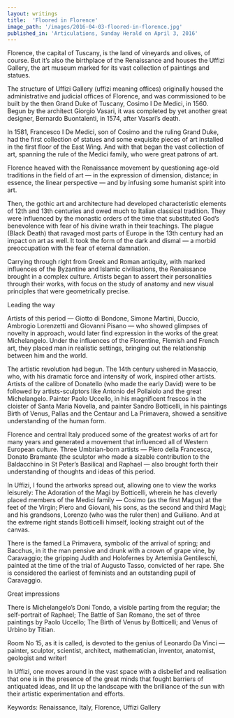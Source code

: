 ```yaml
---
layout: writings
title:  'Floored in Florence'
image_path: '/images/2016-04-03-floored-in-florence.jpg'
published_in: 'Articulations, Sunday Herald on April 3, 2016'
---
```


Florence, the capital of Tuscany, is the land of vineyards and olives, of course. But it’s also the birthplace of the Renaissance and houses the Uffizi Gallery, the art museum marked for its vast collection of paintings and statues.
 <!--more-->

The structure of Uffizi Gallery (uffizi meaning offices) originally housed the administrative and judicial offices of Florence, and was commissioned to be built by the then Grand Duke of Tuscany, Cosimo I De Medici, in 1560. Begun by the architect Giorgio Vasari, it was completed by yet another great designer, Bernardo Buontalenti, in 1574, after Vasari’s death.

In 1581, Francesco I De Medici, son of Cosimo and the ruling Grand Duke, had the first collection of statues and some exquisite pieces of art installed in the first floor of the East Wing. And with that began the vast collection of art, spanning the rule of the Medici family, who were great patrons of art.

Florence heaved with the Renaissance movement by questioning age-old traditions in the field of art — in the expression of dimension, distance; in essence, the linear perspective — and by infusing some humanist spirit into art.

Then, the gothic art and architecture had developed characteristic elements of 12th and 13th centuries and owed much to Italian classical tradition. They were influenced by the monastic orders of the time that substituted God’s benevolence with fear of his divine wrath in their teachings. The plague (Black Death) that ravaged most parts of Europe in the 13th century had an impact on art as well. It took the form of the dark and dismal — a morbid preoccupation with the fear of eternal damnation.

Carrying through right from Greek and Roman antiquity, with marked influences of the Byzantine and Islamic civilisations, the Renaissance brought in a complex culture. Artists began to assert their personalities through their works, with focus on the study of anatomy and new visual principles that were geometrically precise.

Leading the way

Artists of this period — Giotto di Bondone, Simone Martini, Duccio, Ambrogio Lorenzetti and Giovanni Pisano — who showed glimpses of novelty in approach, would later find expression in the works of the great Michelangelo. Under the influences of the Florentine, Flemish and French art, they placed man in realistic settings, bringing out the relationship between him and the world.

The artistic revolution had begun.
The 14th century ushered in Masaccio, who, with his dramatic force and intensity of work, inspired other artists. Artists of the calibre of Donatello (who made the early David) were to be followed by artists-sculptors like Antonio del Pollaiolo and the great Michelangelo.
Painter Paolo Uccello, in his magnificent frescos in the cloister of Santa Maria Novella, and painter Sandro Botticelli, in his paintings Birth of Venus, Pallas and the Centaur and La Primavera, showed a sensitive understanding of the human form.

Florence and central Italy produced some of the greatest works of art for many years and generated a movement that influenced all of Western European culture. Three Umbrian-born artists — Piero della Francesca, Donato Bramante (the sculptor who made a sizable contribution to the Baldacchino in St Peter’s Basilica) and Raphael — also brought forth their understanding of thoughts and ideas of this period.

In Uffizi, I found the artworks spread out, allowing one to view the works leisurely: The Adoration of the Magi by Botticelli, wherein he has cleverly placed members of the Medici family — Cosimo (as the first Magus) at the feet of the Virgin; Piero and Giovani, his sons, as the second and third Magi; and his grandsons, Lorenzo (who was the ruler then) and Guiliano. And at the extreme right stands Botticelli himself, looking straight out of the canvas.

There is the famed La Primavera, symbolic of the arrival of spring; and Bacchus, in it the man pensive and drunk with a crown of grape vine, by Caravaggio; the gripping Judith and Holofernes by Artemisia Gentileschi, painted at the time of the trial of Augusto Tasso, convicted of her rape. She is considered the earliest of feminists and an outstanding pupil of Caravaggio.

Great impressions

There is Michelangelo’s Doni Tondo, a visible parting from the regular; the self-portrait of Raphael; The Battle of San Romano, the set of three paintings by Paolo Uccello; The Birth of Venus by Botticelli; and Venus of Urbino by Titian.

Room No 15, as it is called, is devoted to the genius of Leonardo Da Vinci — painter, sculptor, scientist, architect, mathematician, inventor, anatomist, geologist and writer!

In Uffizi, one moves around in the vast space with a disbelief and realisation that one is in the presence of the great minds that fought barriers of antiquated ideas, and lit up the landscape with the brilliance of the sun with their artistic experimentation and efforts.

Keywords: Renaissance, Italy, Florence, Uffizi Gallery
